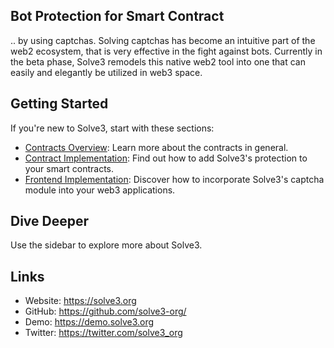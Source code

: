 ## Bot Protection for Smart Contract

.. by using captchas. Solving captchas has become an intuitive part of the web2 ecosystem, that is very effective in the fight against bots. Currently in the beta phase, Solve3 remodels this native web2 tool into one that can easily and elegantly be utilized in web3 space.

## Getting Started

If you're new to Solve3, start with these sections:

- [Contracts Overview](contract.md): Learn more about the contracts in general.
- [Contract Implementation](contractImplementation.md): Find out how to add Solve3's protection to your smart contracts.
- [Frontend Implementation](captcha.md): Discover how to incorporate Solve3's captcha module into your web3 applications.

## Dive Deeper

Use the sidebar to explore more about Solve3.

## Links

- Website: https://solve3.org
- GitHub: https://github.com/solve3-org/
- Demo: https://demo.solve3.org
- Twitter: https://twitter.com/solve3_org